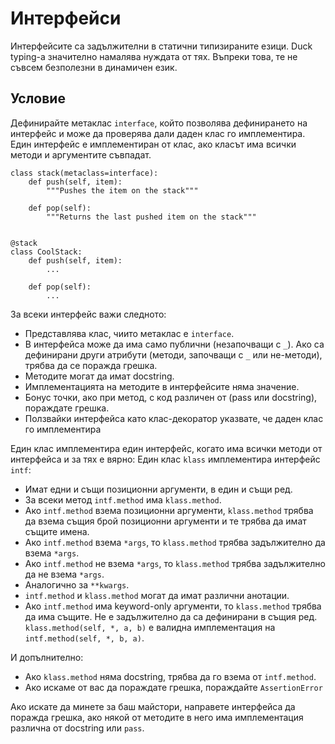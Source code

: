 # Интерфейси

Интерфейсите са задължителни в статични типизираните езици. Duck typing-а значително
намалява нуждата от тях. Въпреки това, те не съвсем безполезни в динамичен език.

## Условие

Дефинирайте метаклас `interface`, който позволява дефинирането на интерфейс и може да
проверява дали даден клас го имплементира. Един интерфейс е имплементиран от клас,
ако класът има всички методи и аргументите съвпадат.

    class stack(metaclass=interface):
        def push(self, item):
            """Pushes the item on the stack"""
    
        def pop(self):
            """Returns the last pushed item on the stack"""
    
    
    @stack
    class CoolStack:
        def push(self, item):
            ...
    
        def pop(self):
            ...

За всеки интерфейс важи следното:

* Представлява клас, чиито метаклас е `interface`.
* В интерфейса може да има само публични (незапочващи с `_`). Ако са дефинирани други атрибути (методи, започващи с `_` или не-методи), трябва да се поражда грешка.
* Методите могат да имат docstring.
* Имплементацията на методите в интерфейсите няма значение.
* Бонус точки, ако при метод, с код различен от (pass или docstring), пораждате грешка.
* Ползвайки интерфейса като клас-декоратор указвате, че даден клас го имплементира

Един клас имплементира един интерфейс, когато има всички методи от интерфейса и за тях е вярно:
Един клас `klass` имплементира интерфейс `intf`:

* Имат едни и същи позиционни аргументи, в един и същи ред.
* За всеки метод `intf.method` има `klass.method`.
* Ако `intf.method` взема позиционни аргументи, `klass.method` трябва да взема същия брой позиционни аргументи и те трябва да имат същите имена.
* Ако `intf.method` взема `*args`, то `klass.method` трябва задължително да взема `*args`.
* Ако `intf.method` не взема `*args`, то `klass.method` трябва задължително да не взема `*args`.
* Аналогично за `**kwargs`.
* `intf.method` и `klass.method` могат да имат различни анотации.
* Ако `intf.method` има keyword-only аргументи, то `klass.method` трябва да има същите.  Не е задължително да са дефинирани в същия ред. `klass.method(self, *, a, b)` е валидна имплементация на `intf.method(self, *, b, a)`.

И допълнително:

* Ако `klass.method` няма docstring, трябва да го взема от `intf.method`.
* Ако искаме от вас да пораждате грешка, пораждайте `AssertionError`

Ако искате да минете за баш майстори, направете интерфейса да поражда грешка, ако някой от методите в него има имплементация различна от docstring или `pass`.
